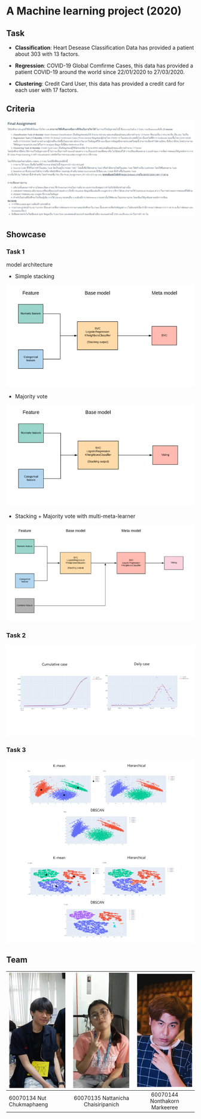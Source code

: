 # A Machine learning project (2020)

## Task

* **Classification**: Heart Desease Classification Data has provided a patient about 303 with 13 factors.

* **Regression**: COVID-19 Global Comfirme Cases, this data has provided a patient COVID-19 around the world since 22/01/2020 to 27/03/2020.

* **Clustering**: Credit Card User, this data has provided a credit card for each user with 17 factors.

## Criteria

![](./image/criteria.png)

## Showcase

### Task 1

model architecture

* Simple stacking

![](./SRC/Classification/image/simple-stacking.png)

* Majority vote

![](./SRC/Classification/image/voting.png)

* Stacking + Majority vote with multi-meta-learner

![](./SRC/Classification/image/advance-stacking.png)

### Task 2

![](./SRC/Regression/image/showcase1.png)

### Task 3

![](./SRC/Clustering/image/pca.png)
![](./SRC/Clustering/image/tsne.png)

## Team

| <img src='./image/nut.jpg' width=150px> | <img src='./image/sand.jpg' width=150px> | <img src='./image/boss.jpg' width=150px> |
| ------------- | :-------------: | :-------------: |
| 60070134 Nut Chukmaphaeng | 60070135 Nattanicha  Chaisiripanich | 60070144 Nonthakorn  Markeeree |
